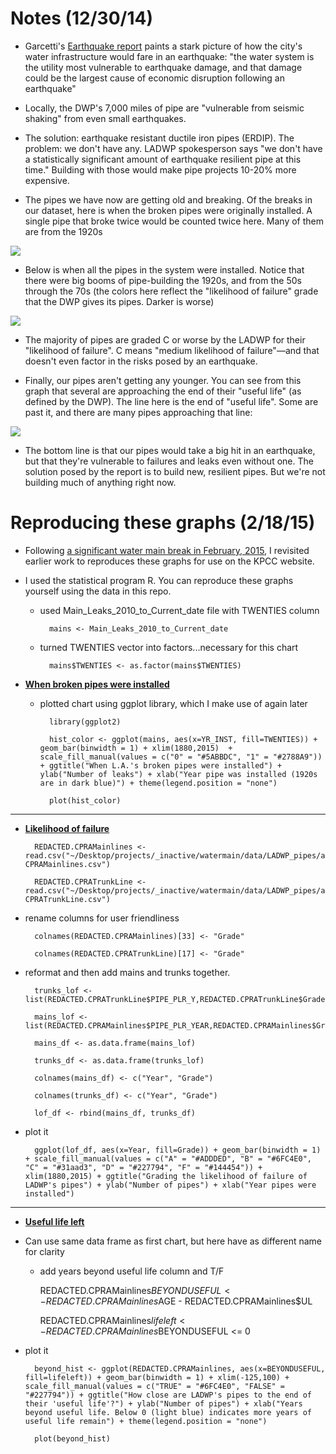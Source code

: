 Notes (12/30/14)
================

* Garcetti's [Earthquake report](http://projects.scpr.org/documents/?doc=1376566-dec-8-2014-garcetti-earthquake-report) paints a stark picture of how the city's water infrastructure would fare in an earthquake: "the water system is the utility most vulnerable to earthquake damage, and that damage could be the largest cause of economic disruption following an earthquake"

* Locally, the DWP's 7,000 miles of pipe are "vulnerable from seismic shaking" from even small earthquakes.

* The solution: earthquake resistant ductile iron pipes (ERDIP). The problem: we don't have any. LADWP spokesperson says "we don't have a statistically significant amount of earthquake resilient pipe at this time." Building with those would make pipe projects 10-20% more expensive.

* The pipes we have now are getting old and breaking. Of the breaks in our dataset, here is when the broken pipes were originally installed. A single pipe that broke twice would be counted twice here. Many of them are from the 1920s

![](https://raw.githubusercontent.com/SCPR/kpcc-data-team/master/data/ladwp-water-mains-and-leaks/findings/ladwp_leaks_notes_12_30_14/images/year_installed_for_mains_with_leaks.png)

* Below is when all the pipes in the system were installed. Notice that there were big booms of pipe-building the 1920s, and from the 50s through the 70s (the colors here reflect the "likelihood of failure" grade that the DWP gives its pipes. Darker is worse)

![](https://raw.githubusercontent.com/SCPR/kpcc-data-team/master/data/ladwp-water-mains-and-leaks/findings/ladwp_leaks_notes_12_30_14/images/year_installed_by_likelihood_of_failure.png)

* The majority of pipes are graded C or worse by the LADWP for their "likelihood of failure". C means "medium likelihood of failure"—and that doesn't even factor in the risks posed by an earthquake.

* Finally, our pipes aren't getting any younger. You can see from this graph that several are approaching the end of their "useful life" (as defined by the DWP). The line here is the end of "useful life". Some are past it, and there are many pipes approaching that line:

![](https://raw.githubusercontent.com/SCPR/kpcc-data-team/master/data/ladwp-water-mains-and-leaks/findings/ladwp_leaks_notes_12_30_14/images/remaining_years_of_useful_life.png)

* The bottom line is that our pipes would take a big hit in an earthquake, but that they're vulnerable to failures and leaks even without one. The solution posed by the report is to build new, resilient pipes. But we're not building much of anything right now.

Reproducing these graphs (2/18/15)
==================================

* Following [a significant water main break in February, 2015](http://www.scpr.org/news/2015/02/18/49905/water-main-break-submerges-vehicles-in-hollywood/), I revisited earlier work to reproduces these graphs for use on the KPCC website.

* I used the statistical program R. You can reproduce these graphs yourself using the data in this repo.

    * used Main_Leaks_2010_to_Current_date file with TWENTIES column

            mains <- Main_Leaks_2010_to_Current_date

    * turned TWENTIES vector into factors...necessary for this chart

            mains$TWENTIES <- as.factor(mains$TWENTIES)

* **[When broken pipes were installed](https://github.com/SCPR/kpcc-data-team/blob/master/data/ladwp-water-mains-and-leaks/findings/ladwp_leaks_notes_12_30_14/images/year_installed_for_mains_with_leaks.png)**

    * plotted chart using ggplot library, which I make use of again later

            library(ggplot2)

            hist_color <- ggplot(mains, aes(x=YR_INST, fill=TWENTIES)) + geom_bar(binwidth = 1) + xlim(1880,2015)  + scale_fill_manual(values = c("0" = "#5ABBDC", "1" = "#2788A9")) + ggtitle("When L.A.'s broken pipes were installed") + ylab("Number of leaks") + xlab("Year pipe was installed (1920s are in dark blue)") + theme(legend.position = "none")

            plot(hist_color)

----

* **[Likelihood of failure](https://github.com/SCPR/kpcc-data-team/blob/master/data/ladwp-water-mains-and-leaks/findings/ladwp_leaks_notes_12_30_14/images/year_installed_by_likelihood_of_failure.png)**

        REDACTED.CPRAMainlines <- read.csv("~/Desktop/projects/_inactive/watermain/data/LADWP_pipes/all_mains_trunks/REDACTED CPRAMainlines.csv")

        REDACTED.CPRATrunkLine <- read.csv("~/Desktop/projects/_inactive/watermain/data/LADWP_pipes/all_mains_trunks/REDACTED CPRATrunkLine.csv")

* rename columns for user friendliness

        colnames(REDACTED.CPRAMainlines)[33] <- "Grade"

        colnames(REDACTED.CPRATrunkLine)[17] <- "Grade"

* reformat and then add mains and trunks together.

        trunks_lof <- list(REDACTED.CPRATrunkLine$PIPE_PLR_Y,REDACTED.CPRATrunkLine$Grade)

        mains_lof <- list(REDACTED.CPRAMainlines$PIPE_PLR_YEAR,REDACTED.CPRAMainlines$Grade)

        mains_df <- as.data.frame(mains_lof)

        trunks_df <- as.data.frame(trunks_lof)

        colnames(mains_df) <- c("Year", "Grade")

        colnames(trunks_df) <- c("Year", "Grade")

        lof_df <- rbind(mains_df, trunks_df)

* plot it

        ggplot(lof_df, aes(x=Year, fill=Grade)) + geom_bar(binwidth = 1) + scale_fill_manual(values = c("A" = "#ADDDED", "B" = "#6FC4E0", "C" = "#31aad3", "D" = "#227794", "F" = "#144454")) + xlim(1880,2015) + ggtitle("Grading the likelihood of failure of LADWP's pipes") + ylab("Number of pipes") + xlab("Year pipes were installed")

----

* **[Useful life left](https://github.com/SCPR/kpcc-data-team/blob/master/data/ladwp-water-mains-and-leaks/findings/ladwp_leaks_notes_12_30_14/images/remaining_years_of_useful_life.png)**

* Can use same data frame as first chart, but here have as different name for clarity
    * add years beyond useful life column and T/F

        REDACTED.CPRAMainlines$BEYONDUSEFUL <- REDACTED.CPRAMainlines$AGE - REDACTED.CPRAMainlines$UL

        REDACTED.CPRAMainlines$lifeleft <- REDACTED.CPRAMainlines$BEYONDUSEFUL <= 0

* plot it

        beyond_hist <- ggplot(REDACTED.CPRAMainlines, aes(x=BEYONDUSEFUL, fill=lifeleft)) + geom_bar(binwidth = 1) + xlim(-125,100) + scale_fill_manual(values = c("TRUE" = "#6FC4E0", "FALSE" = "#227794")) + ggtitle("How close are LADWP's pipes to the end of their 'useful life'?") + ylab("Number of pipes") + xlab("Years beyond useful life. Below 0 (light blue) indicates more years of useful life remain") + theme(legend.position = "none")

        plot(beyond_hist)